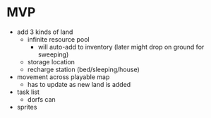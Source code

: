 # MVP

* add 3 kinds of land
    * infinite resource pool
        * will auto-add to inventory (later might drop on ground for sweeping)
    * storage location
    * recharge station (bed/sleeping/house)
* movement across playable map
    * has to update as new land is added
* task list
    * dorfs can
* sprites